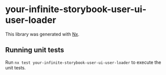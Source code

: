# your-infinite-storybook-user-ui-user-loader

This library was generated with [Nx](https://nx.dev).

## Running unit tests

Run `nx test your-infinite-storybook-user-ui-user-loader` to execute the unit tests.
